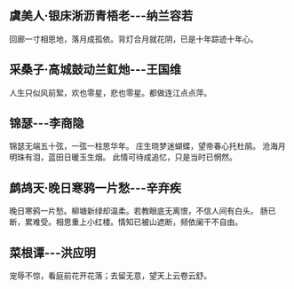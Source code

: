## **虞美人·银床淅沥青梧老**---纳兰容若
回廊一寸相思地，落月成孤依。背灯合月就花阴，已是十年踪迹十年心。
## **采桑子·高城鼓动兰釭灺**---王国维
人生只似风前絮，欢也零星，悲也零星。都做连江点点萍。
## **锦瑟**---李商隐
锦瑟无端五十弦，一弦一柱思华年。
庄生晓梦迷蝴蝶，望帝春心托杜鹃。
沧海月明珠有泪，蓝田日暖玉生烟。
此情可待成追忆，只是当时已惘然。
## **鹧鸪天·晚日寒鸦一片愁**---辛弃疾
晚日寒鸦一片愁。柳塘新绿却温柔。若教眼底无离恨，不信人间有白头。
肠已断，累难受。相思重上小红楼。情知已被山遮断，频依阑干不自由。
## **菜根谭**---洪应明
宠辱不惊，看庭前花开花落；去留无意，望天上云卷云舒。